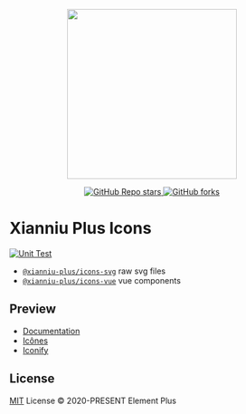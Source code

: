 <p align="center">
  <img width="300px" src="https://user-images.githubusercontent.com/10731096/95823103-9ce15780-0d5f-11eb-8010-1bd1b5910d4f.png">
</p>

<p align="center">
  <a href="https://github.com/xianniu-plus/xianniu-plus-icons">
    <img alt="GitHub Repo stars" src="https://img.shields.io/github/stars/xianniu-plus/xianniu-plus-icons?style=social">
  </a>
  <a href="https://github.com/xianniu-plus/xianniu-plus-icons">
    <img alt="GitHub forks" src="https://img.shields.io/github/forks/xianniu-plus/xianniu-plus-icons?style=social">
  </a>
  <br>
</p>

# Xianniu Plus Icons

[![Unit Test](https://github.com/xianniu-plus/xianniu-plus-icons/actions/workflows/unit-test.yml/badge.svg)](https://github.com/xianniu-plus/xianniu-plus-icons/actions/workflows/unit-test.yml)

- [`@xianniu-plus/icons-svg`](https://www.npmjs.com/package/@xianniu-plus/icons-svg) raw svg files
- [`@xianniu-plus/icons-vue`](https://www.npmjs.com/package/@xianniu-plus/icons-vue) vue components

## Preview

- [Documentation](https://xianniu-plus.org/en-US/component/icon.html)
- [Icônes](https://icones.js.org/collection/ep)
- [Iconify](https://icon-sets.iconify.design/ep/)

## License

[MIT](./LICENSE) License © 2020-PRESENT Element Plus
